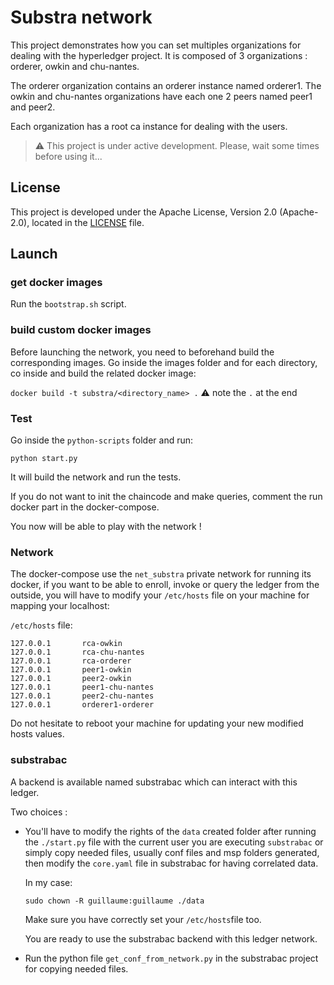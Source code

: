 # Substra network

This project demonstrates how you can set multiples organizations for dealing with the hyperledger project.
It is composed of 3 organizations : orderer, owkin and chu-nantes.

The orderer organization contains an orderer instance named orderer1.
The owkin and chu-nantes organizations have each one 2 peers named peer1 and peer2.

Each organization has a root ca instance for dealing with the users.

> :warning: This project is under active development. Please, wait some times before using it...

## License

This project is developed under the Apache License, Version 2.0 (Apache-2.0), located in the [LICENSE](./LICENSE) file.

## Launch

### get docker images

Run the `bootstrap.sh` script.

### build custom docker images

Before launching the network, you need to beforehand build the corresponding images.
Go inside the images folder and for each directory, co inside and build the related docker image:

`docker build -t substra/<directory_name> .` :warning: note the `.` at the end

### Test

Go inside the `python-scripts` folder and run:

`python start.py`

It will build the network and run the tests.

If you do not want to init the chaincode and make queries, comment the run docker part in the docker-compose.

You now will be able to play with the network !

### Network

The docker-compose use the `net_substra` private network for running its docker, if you want to be able to enroll, invoke or query the ledger from the outside, you will have to modify your `/etc/hosts` file on your machine for mapping your localhost:

`/etc/hosts` file:
```shell
127.0.0.1       rca-owkin
127.0.0.1       rca-chu-nantes
127.0.0.1       rca-orderer
127.0.0.1       peer1-owkin
127.0.0.1       peer2-owkin
127.0.0.1       peer1-chu-nantes
127.0.0.1       peer2-chu-nantes
127.0.0.1       orderer1-orderer
```

Do not hesitate to reboot your machine for updating your new modified hosts values.

### substrabac

A backend is available named substrabac which can interact with this ledger.

Two choices : 

- You'll have to modify the rights of the `data` created folder after running the `./start.py` file with the current user you are executing `substrabac` or simply copy needed files, usually conf files and msp folders generated, then modify the `core.yaml` file in substrabac for having correlated data.

    In my case:
    ```shell
    sudo chown -R guillaume:guillaume ./data
    ```

    Make sure you have correctly set your `/etc/hosts`file too.
    
    You are ready to use the substrabac backend with this ledger network.

- Run the python file `get_conf_from_network.py` in the substrabac project for copying needed files.
